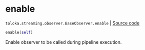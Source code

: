 # enable
`toloka.streaming.observer.BaseObserver.enable` | [Source code](https://github.com/Toloka/toloka-kit/blob/v0.1.24/src/streaming/observer.py#L51)

```python
enable(self)
```

Enable observer to be called during pipeline execution.

